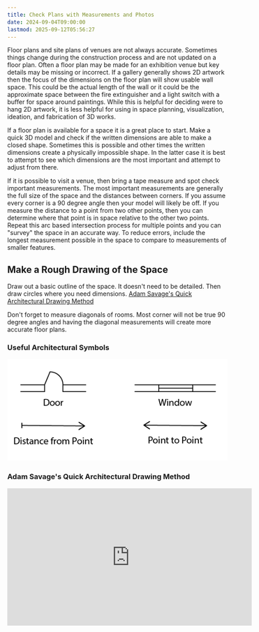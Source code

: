 ```yaml
---
title: Check Plans with Measurements and Photos
date: 2024-09-04T09:00:00
lastmod: 2025-09-12T05:56:27
---
```


Floor plans and site plans of venues are not always accurate. Sometimes things change during the construction process and are not updated on a floor plan. Often a floor plan may be made for an exhibition venue but key details may be missing or incorrect. If a gallery generally shows 2D artwork then the focus of the dimensions on the floor plan will show usable wall space. This could be the actual length of the wall or it could be the approximate space between the fire extinguisher and a light switch with a buffer for space around paintings. While this is helpful for deciding were to hang 2D artwork, it is less helpful for using in space planning, visualization, ideation, and fabrication of 3D works.

If a floor plan is available for a space it is a great place to start. Make a quick 3D model and check if the written dimensions are able to make a closed shape. Sometimes this is possible and other times the written dimensions create a physically impossible shape. In the latter case it is best to attempt to see which dimensions are the most important and attempt to adjust from there.

If it is possible to visit a venue, then bring a tape measure and spot check important measurements. The most important measurements are generally the full size of the space and the distances between corners. If you assume every corner is a 90 degree angle then your model will likely be off. If you measure the distance to a point from two other points, then you can determine where that point is in space relative to the other two points. Repeat this arc based intersection process for multiple points and you can "survey" the space in an accurate way. To reduce errors, include the longest measurement possible in the space to compare to measurements of smaller features.

## Make a Rough Drawing of the Space

Draw out a basic outline of the space. It doesn't need to be detailed. Then draw circles where you need dimensions.
[Adam Savage's Quick Architectural Drawing Method](https://youtu.be/XP7-fJPJx-Q?si=uRRhJ7edIsVZ8msh&t=302)

Don't forget to measure diagonals of rooms. Most corner will not be true 90 degree angles and having the diagonal measurements will create more accurate floor plans.

### Useful Architectural Symbols

![Architectural Symbols](../drawing/attachments/2024-basic-architectural-symbols.png)

### Adam Savage's Quick Architectural Drawing Method

<div class="iframe-16-9-container">
<iframe class="youTubeIframe" width="560" height="315" src="https://www.youtube.com/embed/XP7-fJPJx-Q&amp;start=272" title="YouTube video player" frameborder="0" allow="accelerometer; autoplay; clipboard-write; encrypted-media; gyroscope; picture-in-picture; web-share" referrerpolicy="strict-origin-when-cross-origin" allowfullscreen></iframe>
</div>
